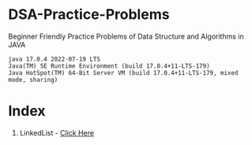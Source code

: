 # DSA-Practice-Problems
Beginner Friendly Practice Problems of Data Structure and Algorithms in JAVA

```
java 17.0.4 2022-07-19 LTS
Java(TM) SE Runtime Environment (build 17.0.4+11-LTS-179)
Java HotSpot(TM) 64-Bit Server VM (build 17.0.4+11-LTS-179, mixed mode, sharing)
```

# Index
1. LinkedList - [Click Here](src/LinkedLists/README.md)

